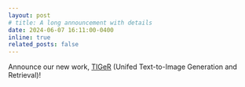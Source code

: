 ```yaml
---
layout: post
# title: A long announcement with details
date: 2024-06-07 16:11:00-0400
inline: true
related_posts: false
---
```


Announce our new work, [TIGeR](https://tiger-t2i.github.io/) (Unifed Text-to-Image Generation and Retrieval)! 